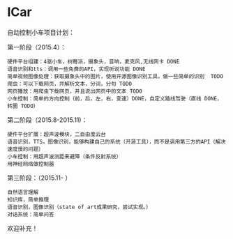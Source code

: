 # ICar

自动控制小车项目计划：

第一阶段（2015.4）：

	硬件平台组建：4驱小车，树莓派，摄象头，音响，麦克风,无线网卡	DONE
	语音识别和tts：调用一些免费的API，实现听说功能 DONE
	简单视频图像处理：获取摄象头中的图片，使用开源图像识别工具，做一些简单的识别  TODO
	爬虫：可以下载网页，并解析文本，分词，分句 TODO
	网页播放：用爬虫下载网页，并且说出网页中的文本 TODO
	小车控制：简单的方向控制（前，后，左，右，变速）DONE，自定义路线驾驶（直线 DONE，转圈 TODO） 
	

第二阶段（2015.8-2015.11)：

	硬件平台扩展：超声波模块，二自由度云台
	语音识别，TTS，图像识别，能够构建自己的系统（开源工具），而不是调用第三方的API（解决速度慢的问题）
	小车控制：用超声波测距来避障（条件反射系统）
	用神经网络做控制器
	

第三阶段：（2015.11- ）

	自然语言理解
	知识库，简单推理
	语音识别，图像识别（state of art成果研究，尝试实现。）
	对话系统：简单问答
	

欢迎补充！
